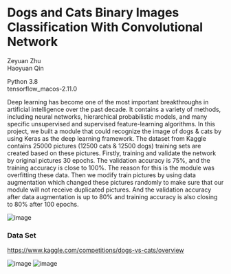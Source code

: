 
# Dogs and Cats Binary Images Classification With Convolutional Network

Zeyuan Zhu<br>
Haoyuan Qin

Python 3.8<br>
tensorflow_macos-2.11.0

Deep learning has become one of the most important breakthroughs in artificial intelligence over the past decade. It contains a variety of methods, including neural networks, hierarchical probabilistic models, and many specific unsupervised and supervised feature-learning algorithms. 
In this project, we built a module that could recognize the image of dogs & cats by using Keras as the deep learning framework. The dataset from Kaggle contains 25000 pictures (12500 cats & 12500 dogs) training sets are created based on these pictures. Firstly, training and validate the network by original pictures 30 epochs. The validation accuracy is 75%, and the training accuracy is close to 100%. The reason for this is the module was overfitting these data. Then we modify train pictures by using data augmentation which changed these pictures randomly to make sure that our module will not receive duplicated pictures. And the validation accuracy after data augmentation is up to 80% and training accuracy is also closing to 80% after 100 epochs.

![image](https://user-images.githubusercontent.com/71553583/208253814-03cda16e-832b-41ab-b871-a671bb0ae93c.png)


### Data Set
https://www.kaggle.com/competitions/dogs-vs-cats/overview

![image](https://user-images.githubusercontent.com/71553583/208253741-a391d4e0-8550-4465-8456-6c00a09eb81a.png)
![image](https://user-images.githubusercontent.com/71553583/208253745-4ed2de6c-da9e-479e-b6cb-74ee8b59c076.png)
